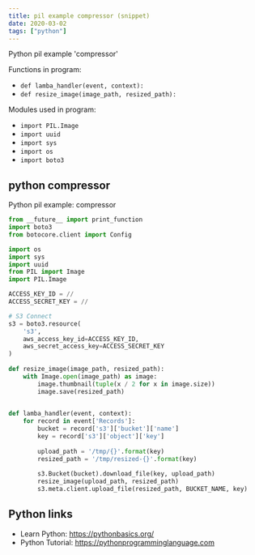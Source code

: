 ```yaml
---
title: pil example compressor (snippet)
date: 2020-03-02
tags: ["python"]
---
```

Python pil example 'compressor'

Functions in program: 
* `def lamba_handler(event, context):`
* `def resize_image(image_path, resized_path):`

Modules used in program: 
* `import PIL.Image`
* `import uuid`
* `import sys`
* `import os`
* `import boto3`

## python compressor

Python pil example: compressor

```python
from __future__ import print_function
import boto3
from botocore.client import Config

import os
import sys
import uuid
from PIL import Image
import PIL.Image

ACCESS_KEY_ID = //
ACCESS_SECRET_KEY = //

# S3 Connect
s3 = boto3.resource(
    's3',
    aws_access_key_id=ACCESS_KEY_ID,
    aws_secret_access_key=ACCESS_SECRET_KEY
)
     
def resize_image(image_path, resized_path):
    with Image.open(image_path) as image:
        image.thumbnail(tuple(x / 2 for x in image.size))
        image.save(resized_path)
 

def lamba_handler(event, context):
    for record in event['Records']:
        bucket = record['s3']['bucket']['name']
        key = record['s3']['object']['key']
      
        upload_path = '/tmp/{}'.format(key)
        resized_path = '/tmp/resized-{}'.format(key)
        
        s3.Bucket(bucket).download_file(key, upload_path)
        resize_image(upload_path, resized_path)
        s3.meta.client.upload_file(resized_path, BUCKET_NAME, key)

```

## Python links

- Learn Python: https://pythonbasics.org/
- Python Tutorial: https://pythonprogramminglanguage.com
